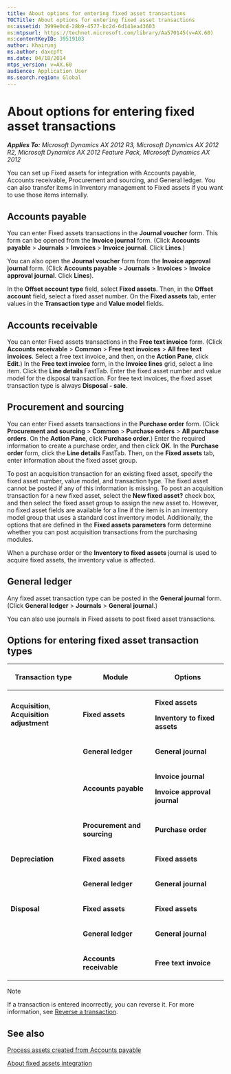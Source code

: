 ```yaml
---
title: About options for entering fixed asset transactions
TOCTitle: About options for entering fixed asset transactions
ms:assetid: 3999e0cd-28b9-4577-bc2d-6d141ea43603
ms:mtpsurl: https://technet.microsoft.com/library/Aa570145(v=AX.60)
ms:contentKeyID: 39519103
author: Khairunj
ms.author: daxcpft
ms.date: 04/18/2014
mtps_version: v=AX.60
audience: Application User
ms.search.region: Global
---
```


# About options for entering fixed asset transactions 


_**Applies To:** Microsoft Dynamics AX 2012 R3, Microsoft Dynamics AX 2012 R2, Microsoft Dynamics AX 2012 Feature Pack, Microsoft Dynamics AX 2012_

You can set up Fixed assets for integration with Accounts payable, Accounts receivable, Procurement and sourcing, and General ledger. You can also transfer items in Inventory management to Fixed assets if you want to use those items internally.

## Accounts payable

You can enter Fixed assets transactions in the **Journal voucher** form. This form can be opened from the **Invoice journal** form. (Click **Accounts payable** \> **Journals** \> **Invoices** \> **Invoice journal**. Click **Lines**.)

You can also open the **Journal voucher** form from the **Invoice approval journal** form. (Click **Accounts payable** \> **Journals** \> **Invoices** \> **Invoice approval journal**. Click **Lines**).

In the **Offset account type** field, select **Fixed assets**. Then, in the **Offset account** field, select a fixed asset number. On the **Fixed assets** tab, enter values in the **Transaction type** and **Value model** fields.

## Accounts receivable

You can enter Fixed assets transactions in the **Free text invoice** form. (Click **Accounts receivable** \> **Common** \> **Free text invoices** \> **All free text invoices**. Select a free text invoice, and then, on the **Action Pane**, click **Edit**.) In the **Free text invoice** form, in the **Invoice lines** grid, select a line item. Click the **Line details** FastTab. Enter the fixed asset number and value model for the disposal transaction. For free text invoices, the fixed asset transaction type is always **Disposal - sale**.

## Procurement and sourcing

You can enter Fixed assets transactions in the **Purchase order** form. (Click **Procurement and sourcing** \> **Common** \> **Purchase orders** \> **All purchase orders**. On the **Action Pane**, click **Purchase order**.) Enter the required information to create a purchase order, and then click **OK**. In the **Purchase order** form, click the **Line details** FastTab. Then, on the **Fixed assets** tab, enter information about the fixed asset group.

To post an acquisition transaction for an existing fixed asset, specify the fixed asset number, value model, and transaction type. The fixed asset cannot be posted if any of this information is missing. To post an acquisition transaction for a new fixed asset, select the **New fixed asset?** check box, and then select the fixed asset group to assign the new asset to. However, no fixed asset fields are available for a line if the item is in an inventory model group that uses a standard cost inventory model. Additionally, the options that are defined in the **Fixed assets parameters** form determine whether you can post acquisition transactions from the purchasing modules.

When a purchase order or the **Inventory to fixed assets** journal is used to acquire fixed assets, the inventory value is affected.

## General ledger

Any fixed asset transaction type can be posted in the **General journal** form. (Click **General ledger** \> **Journals** \> **General journal**.)

You can also use journals in Fixed assets to post fixed asset transactions.

## Options for entering fixed asset transaction types

<table>
<colgroup>
<col style="width: 33%" />
<col style="width: 33%" />
<col style="width: 33%" />
</colgroup>
<thead>
<tr class="header">
<th><p>Transaction type</p></th>
<th><p>Module</p></th>
<th><p>Options</p></th>
</tr>
</thead>
<tbody>
<tr class="odd">
<td><p><strong>Acquisition</strong>, <strong>Acquisition adjustment</strong></p></td>
<td><p><strong>Fixed assets</strong></p></td>
<td><p><strong>Fixed assets</strong></p>
<p><strong>Inventory to fixed assets</strong></p></td>
</tr>
<tr class="even">
<td><p></p></td>
<td><p><strong>General ledger</strong></p></td>
<td><p><strong>General journal</strong></p></td>
</tr>
<tr class="odd">
<td><p></p></td>
<td><p><strong>Accounts payable</strong></p></td>
<td><p><strong>Invoice journal</strong></p>
<p><strong>Invoice approval journal</strong></p></td>
</tr>
<tr class="even">
<td><p></p></td>
<td><p><strong>Procurement and sourcing</strong></p></td>
<td><p><strong>Purchase order</strong></p></td>
</tr>
<tr class="odd">
<td><p><strong>Depreciation</strong></p></td>
<td><p><strong>Fixed assets</strong></p></td>
<td><p><strong>Fixed assets</strong></p></td>
</tr>
<tr class="even">
<td><p></p></td>
<td><p><strong>General ledger</strong></p></td>
<td><p><strong>General journal</strong></p></td>
</tr>
<tr class="odd">
<td><p><strong>Disposal</strong></p></td>
<td><p><strong>Fixed assets</strong></p></td>
<td><p><strong>Fixed assets</strong></p></td>
</tr>
<tr class="even">
<td><p></p></td>
<td><p><strong>General ledger</strong></p></td>
<td><p><strong>General journal</strong></p></td>
</tr>
<tr class="odd">
<td><p></p></td>
<td><p><strong>Accounts receivable</strong></p></td>
<td><p><strong>Free text invoice</strong></p></td>
</tr>
</tbody>
</table>



> [!NOTE]
> <P>If a transaction is entered incorrectly, you can reverse it. For more information, see <A href="reverse-a-transaction.md">Reverse a transaction</A>.</P>



## See also

[Process assets created from Accounts payable](process-assets-created-from-accounts-payable.md)

[About fixed assets integration](about-fixed-assets-integration.md)

  


